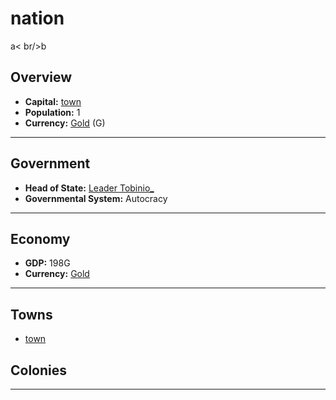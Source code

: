 # nation
<!--1-->
a< br/>b
## Overview

- **Capital:** [town](town)
- **Population:** 1
- **Currency:** [Gold](Gold) (G)

---

## Government

- **Head of State:** [Leader Tobinio_](Tobinio_)
- **Governmental System:** Autocracy

---

## Economy

- **GDP:** 198G
- **Currency:** [Gold](Gold)

---

## Towns

- [town](town)

## Colonies



---